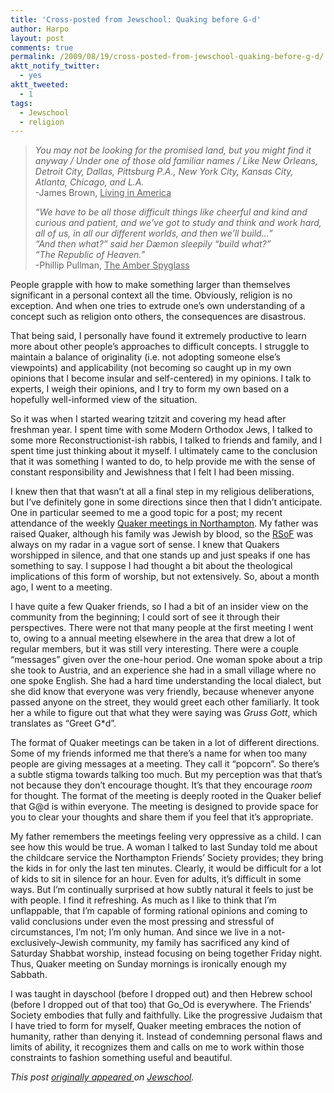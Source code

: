```yaml
---
title: 'Cross-posted from Jewschool: Quaking before G-d'
author: Harpo
layout: post
comments: true
permalink: /2009/08/19/cross-posted-from-jewschool-quaking-before-g-d/
aktt_notify_twitter:
  - yes
aktt_tweeted:
  - 1
tags:
  - Jewschool
  - religion
---
```

> *You may not be looking for the promised land, but you might find it anyway / Under one of those old familiar names / Like New Orleans, Detroit City, Dallas, Pittsburg P.A., New York City, Kansas City, Atlanta, Chicago, and L.A.*  
> -James Brown, <span style="text-decoration: underline;"> Living in America</span>
> 
> *&#8220;We have to be all those difficult things like cheerful and kind and curious and patient, and we’ve got to study and think and work hard, all of us, in all our different worlds, and then we’ll build…&#8221;  
> &#8220;And then what?&#8221; said her Dæmon sleepily &#8220;build what?&#8221;  
> &#8220;The Republic of Heaven.&#8221;*   
> -Phillip Pullman, <span style="text-decoration: underline;">The Amber Spyglass</span>

People grapple with how to make something larger than themselves significant in a personal context all the time. Obviously, religion is no exception. And when one tries to extrude one&#8217;s own understanding of a concept such as religion onto others, the consequences are disastrous.

That being said, I personally have found it extremely productive to learn more about other people&#8217;s approaches to difficult concepts. I struggle to maintain a balance of originality (i.e. not adopting someone else&#8217;s viewpoints) and applicability (not becoming so caught up in my own opinions that I become insular and self-centered) in my opinions. I talk to experts, I weigh their opinions, and I try to form my own based on a hopefully well-informed view of the situation.

So it was when I started wearing tzitzit and covering my head after freshman year. I spent time with some Modern Orthodox Jews, I talked to some more Reconstructionist-ish rabbis, I talked to friends and family, and I spent time just thinking about it myself. I ultimately came to the conclusion that it was something I wanted to do, to help provide me with the sense of constant responsibility and Jewishness that I felt I had been missing.

I knew then that that wasn&#8217;t at all a final step in my religious deliberations, but I&#8217;ve definitely gone in some directions since then that I didn&#8217;t anticipate. One in particular seemed to me a good topic for a post; my recent attendance of the weekly <a href="http://northampton.quaker.org/" target="_blank">Quaker meetings in Northampton</a>. My father was raised Quaker, although his family was Jewish by blood, so the <a href="http://en.wikipedia.org/wiki/RSoF" target="_blank">RSoF</a> was always on my radar in a vague sort of sense. I knew that Quakers worshipped in silence, and that one stands up and just speaks if one has something to say. I suppose I had thought a bit about the theological implications of this form of worship, but not extensively. So, about a month ago, I went to a meeting.

I have quite a few Quaker friends, so I had a bit of an insider view on the community from the beginning; I could sort of see it through their perspectives. There were not that many people at the first meeting I went to, owing to a annual meeting elsewhere in the area that drew a lot of regular members, but it was still very interesting. There were a couple &#8220;messages&#8221; given over the one-hour period. One woman spoke about a trip she took to Austria, and an experience she had in a small village where no one spoke English. She had a hard time understanding the local dialect, but she did know that everyone was very friendly, because whenever anyone passed anyone on the street, they would greet each other familiarly. It took her a while to figure out that what they were saying was *Gruss Gott*, which translates as &#8220;Greet G*d&#8221;.

The format of Quaker meetings can be taken in a lot of different directions. Some of my friends informed me that there&#8217;s a name for when too many people are giving messages at a meeting. They call it &#8220;popcorn&#8221;. So there&#8217;s a subtle stigma towards talking too much. But my perception was that that&#8217;s not because they don&#8217;t encourage thought. It&#8217;s that they encourage *room* for thought. The format of the meeting is deeply rooted in the Quaker belief that G@d is within everyone. The meeting is designed to provide space for you to clear your thoughts and share them if you feel that it&#8217;s appropriate.

My father remembers the meetings feeling very oppressive as a child. I can see how this would be true. A woman I talked to last Sunday told me about the childcare service the Northampton Friends&#8217; Society provides; they bring the kids in for only the last ten minutes. Clearly, it would be difficult for a lot of kids to sit in silence for an hour. Even for adults, it&#8217;s difficult in some ways. But I&#8217;m continually surprised at how subtly natural it feels to just be with people. I find it refreshing. As much as I like to think that I&#8217;m unflappable, that I&#8217;m capable of forming rational opinions and coming to valid conclusions under even the most pressing and stressful of circumstances, I&#8217;m not; I&#8217;m only human. And since we live in a not-exclusively-Jewish community, my family has sacrificed any kind of Saturday Shabbat worship, instead focusing on being together Friday night. Thus, Quaker meeting on Sunday mornings is ironically enough my Sabbath.

I was taught in dayschool (before I dropped out) and then Hebrew school (before I dropped out of that too) that Go_Od is everywhere. The Friends&#8217; Society embodies that fully and faithfully. Like the progressive Judaism that I have tried to form for myself, Quaker meeting embraces the notion of humanity, rather than denying it. Instead of condemning personal flaws and limits of ability, it recognizes them and calls on me to work within those constraints to fashion something useful and beautiful.

*This post <a href="http://jewschool.com/2009/08/18/17508/quaking-before-g-d" target="_blank">originally appeared </a>on <a href="http://jewschool.com" target="_blank">Jewschool</a>.*